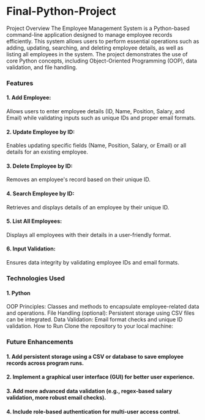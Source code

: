 # Final-Python-Project
Project Overview
The Employee Management System is a Python-based command-line application designed to manage employee records efficiently. This system allows users to perform essential operations such as adding, updating, searching, and deleting employee details, as well as listing all employees in the system. The project demonstrates the use of core Python concepts, including Object-Oriented Programming (OOP), data validation, and file handling.

### Features
#### 1. Add Employee:
  Allows users to enter employee details (ID, Name, Position, Salary, and Email) while validating inputs such as unique IDs and proper email formats.
#### 2. Update Employee by ID:
  Enables updating specific fields (Name, Position, Salary, or Email) or all details for an existing employee.
#### 3. Delete Employee by ID:
  Removes an employee's record based on their unique ID.
#### 4. Search Employee by ID:
  Retrieves and displays details of an employee by their unique ID.
#### 5. List All Employees:
  Displays all employees with their details in a user-friendly format.
#### 6. Input Validation:
  Ensures data integrity by validating employee IDs and email formats.
### Technologies Used
#### 1. Python
  OOP Principles: Classes and methods to encapsulate employee-related data and operations.
  File Handling (optional): Persistent storage using CSV files can be integrated.
  Data Validation: Email format checks and unique ID validation.
How to Run
Clone the repository to your local machine:

### Future Enhancements
#### 1. Add persistent storage using a CSV or database to save employee records across program runs.
#### 2. Implement a graphical user interface (GUI) for better user experience.
#### 3. Add more advanced data validation (e.g., regex-based salary validation, more robust email checks).
#### 4. Include role-based authentication for multi-user access control.
